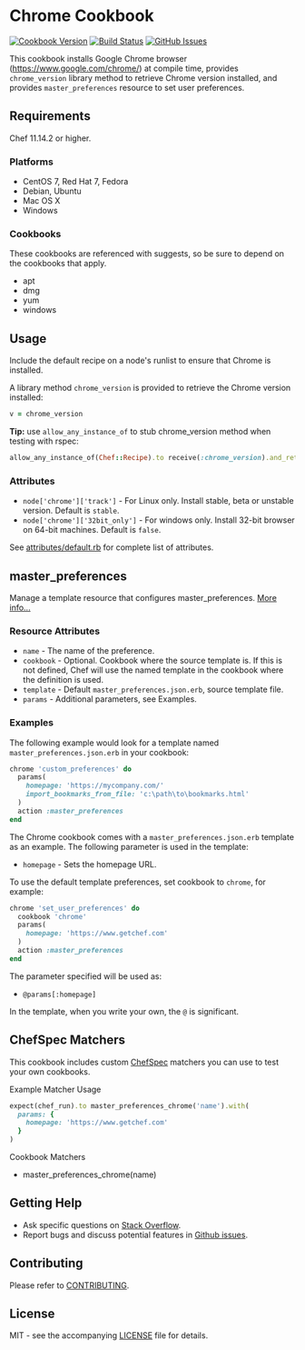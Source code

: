 # Chrome Cookbook

[![Cookbook Version](http://img.shields.io/cookbook/v/chrome.svg?style=flat-square)][cookbook]
[![Build Status](http://img.shields.io/travis/dhoer/chef-chrome.svg?style=flat-square)][travis]
[![GitHub Issues](http://img.shields.io/github/issues/dhoer/chef-chrome.svg?style=flat-square)][github]

[cookbook]: https://supermarket.chef.io/cookbooks/chrome
[travis]: https://travis-ci.org/dhoer/chef-chrome
[github]: https://github.com/dhoer/chef-chrome/issues

This cookbook installs Google Chrome browser (https://www.google.com/chrome/) at compile time, provides 
`chrome_version` library method  to retrieve Chrome version installed, and provides `master_preferences` resource
to set user preferences.

## Requirements

Chef 11.14.2 or higher.

### Platforms

- CentOS 7, Red Hat 7, Fedora
- Debian, Ubuntu
- Mac OS X
- Windows

### Cookbooks

These cookbooks are referenced with suggests, so be sure to depend on the cookbooks that apply.

- apt
- dmg
- yum
- windows

## Usage

Include the default recipe on a node's runlist to ensure that Chrome is installed.

A library method `chrome_version` is provided to retrieve the Chrome version installed:

```ruby
v = chrome_version
```

**Tip:** use `allow_any_instance_of` to stub chrome_version method when testing with rspec:

```ruby
allow_any_instance_of(Chef::Recipe).to receive(:chrome_version).and_return('40.0.0.0')
```

### Attributes

- `node['chrome']['track']` - For Linux only. Install stable, beta or unstable version. Default is `stable`.
- `node['chrome']['32bit_only']` - For windows only. Install 32-bit browser on 64-bit machines. Default is `false`.

See [attributes/default.rb](https://github.com/dhoer/chef-chrome/blob/master/attributes/default.rb) for complete list 
of attributes.

## master_preferences 

Manage a template resource that configures master_preferences.
[More info...](http://www.chromium.org/administrators/configuring-other-preferences)

### Resource Attributes

- `name` - The name of the preference. 
- `cookbook` - Optional. Cookbook where the source template is. If this is not defined, Chef will use the named 
template in the cookbook where the definition is used.
- `template` - Default `master_preferences.json.erb`, source template file.
- `params` - Additional parameters, see Examples.

### Examples
    
The following example would look for a template named `master_preferences.json.erb` in your cookbook:

```ruby
chrome 'custom_preferences' do
  params(
    homepage: 'https://mycompany.com/'
    import_bookmarks_from_file: 'c:\path\to\bookmarks.html'
  )
  action :master_preferences
end
```

The Chrome cookbook comes with a `master_preferences.json.erb` template as an example. The following parameter is used 
in the template:

- `homepage` - Sets the homepage URL.

To use the default template preferences, set cookbook to `chrome`, for example:

```ruby
chrome 'set_user_preferences' do
  cookbook 'chrome'
  params(
    homepage: 'https://www.getchef.com'
  )
  action :master_preferences
end
```
    
The parameter specified will be used as:

- `@params[:homepage]`

In the template, when you write your own, the `@` is significant.

## ChefSpec Matchers

This cookbook includes custom [ChefSpec](https://github.com/sethvargo/chefspec) matchers you can use to test your 
own cookbooks.

Example Matcher Usage

```ruby
expect(chef_run).to master_preferences_chrome('name').with(
  params: {
    homepage: 'https://www.getchef.com'
  }
)
```
      
Cookbook Matchers

- master_preferences_chrome(name)

## Getting Help

- Ask specific questions on [Stack Overflow](http://stackoverflow.com/questions/tagged/chef-chrome).
- Report bugs and discuss potential features in [Github issues](https://github.com/dhoer/chef-chrome/issues).

## Contributing

Please refer to [CONTRIBUTING](https://github.com/dhoer/chef-chrome/blob/master/CONTRIBUTING.md).

## License

MIT - see the accompanying [LICENSE](https://github.com/dhoer/chef-chrome/blob/master/LICENSE.md) file for details.
